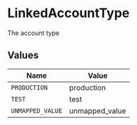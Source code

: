 # LinkedAccountType

The account type


## Values

| Name             | Value            |
| ---------------- | ---------------- |
| `PRODUCTION`     | production       |
| `TEST`           | test             |
| `UNMAPPED_VALUE` | unmapped_value   |